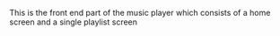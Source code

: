 This is the front end part of the music player which consists of a home screen and a single playlist screen
